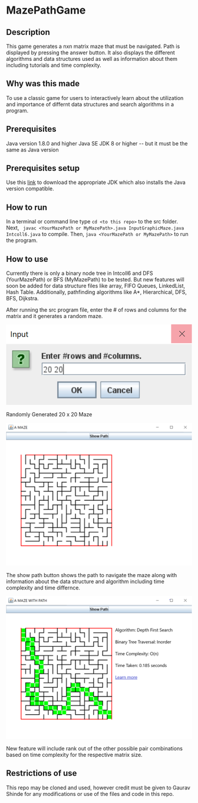 # MazePathGame

## Description
This game generates a nxn matrix maze that must be navigated. Path is displayed by pressing the answer button. It also displays the different algorithms and data structures used as well as information about them including tutorials and time complexity.

## Why was this made
To use a classic game for users to interactively learn about the utilization and importance of differnt data structures and search algorithms in a program.

## Prerequisites
Java version 1.8.0 and higher
Java SE JDK 8 or higher -- but it must be the same as Java version

## Prerequisites setup
Use this [link](https://www.oracle.com/java/technologies/javase-downloads.html) to download the appropriate JDK which also installs the Java version compatible.

## How to run
In a terminal or command line type ```cd <to this repo>``` to the src folder. Next, ``` javac <YourMazePath or MyMazePath>.java InputGraphicMaze.java Intcoll6.java``` to compile. Then, ``` java <YourMazePath or MyMazePath> ``` to run the program.

## How to use
Currently there is only a binary node tree in Intcoll6 and DFS (YourMazePath) or BFS (MyMazePath) to be tested.
But new features will soon be added for data structure files like array, FIFO Queues, LinkedList, Hash Table. Additionally, pathfinding algorithms like A*, Hierarchical, DFS, BFS, Dijkstra.

After running the src program file, enter the # of rows and columns for the matrix and it generates a random maze. 

<img src="images/nxnbox.PNG" alt="20x20 matrix specify"/>

Randomly Generated 20 x 20 Maze

<img src="./images/part1.PNG" alt="20x20 matrix created"/>

The show path button shows the path to navigate the maze along with information about the data structure and algorithm including time complexity and time differnce.

<img src="/images/part2.PNG" alt="path and stats displayed"/>

New feature will include rank out of the other possible pair combinations based on time complexity for the respective matrix size.

## Restrictions of use 
This repo may be cloned and used, however credit must be given to Gaurav Shinde for any modifications or use of the files and code in this repo.
